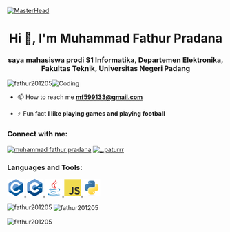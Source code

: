 [![MasterHead](https://1.bp.blogspot.com/-7A4WynwLsMw/XbBpCXG8fHI/AAAAAAAAMt4/uOa1bpLskYgrwGbllhSu2SDj_Mig8SXJQCLcBGAsYHQ/s1600/2000_600px.gif)](https://rishavchanda.io)
<h1 align="center">Hi 👋, I'm Muhammad Fathur Pradana</h1>
<h3 align="center">saya mahasiswa prodi S1 Informatika, Departemen Elektronika, Fakultas Teknik, Universitas Negeri Padang</h3>
<img align="right" alt="Coding" width="400" src="https://i.pinimg.com/originals/bd/4e/d3/bd4ed327189c2a56695beb91cd534570.gif">

<p align="left"> <img src="https://komarev.com/ghpvc/?username=fathur201205&label=Profile%20views&color=0e75b6&style=flat" alt="fathur201205" /> </p>

- 📫 How to reach me **mf599133@gmail.com**

- ⚡ Fun fact **I like playing games and playing football**

<h3 align="left">Connect with me:</h3>
<p align="left">
<a href="https://fb.com/muhammad fathur pradana" target="blank"><img align="center" src="https://raw.githubusercontent.com/rahuldkjain/github-profile-readme-generator/master/src/images/icons/Social/facebook.svg" alt="muhammad fathur pradana" height="30" width="40" /></a>
<a href="https://instagram.com/_.paturrr" target="blank"><img align="center" src="https://raw.githubusercontent.com/rahuldkjain/github-profile-readme-generator/master/src/images/icons/Social/instagram.svg" alt="_.paturrr" height="30" width="40" /></a>
</p>

<h3 align="left">Languages and Tools:</h3>
<p align="left"> <a href="https://www.cprogramming.com/" target="_blank" rel="noreferrer"> <img src="https://raw.githubusercontent.com/devicons/devicon/master/icons/c/c-original.svg" alt="c" width="40" height="40"/> </a> <a href="https://www.w3schools.com/cpp/" target="_blank" rel="noreferrer"> <img src="https://raw.githubusercontent.com/devicons/devicon/master/icons/cplusplus/cplusplus-original.svg" alt="cplusplus" width="40" height="40"/> </a> <a href="https://www.java.com" target="_blank" rel="noreferrer"> <img src="https://raw.githubusercontent.com/devicons/devicon/master/icons/java/java-original.svg" alt="java" width="40" height="40"/> </a> <a href="https://developer.mozilla.org/en-US/docs/Web/JavaScript" target="_blank" rel="noreferrer"> <img src="https://raw.githubusercontent.com/devicons/devicon/master/icons/javascript/javascript-original.svg" alt="javascript" width="40" height="40"/> </a> <a href="https://www.python.org" target="_blank" rel="noreferrer"> <img src="https://raw.githubusercontent.com/devicons/devicon/master/icons/python/python-original.svg" alt="python" width="40" height="40"/> </a> </p>

<p><img align="left" src="https://github-readme-stats.vercel.app/api/top-langs?username=fathur201205&show_icons=true&locale=en&layout=compact" alt="fathur201205" /></p>

<p>&nbsp;<img align="center" src="https://github-readme-stats.vercel.app/api?username=fathur201205&show_icons=true&locale=en" alt="fathur201205" /></p>

<p><img align="center" src="https://github-readme-streak-stats.herokuapp.com/?user=fathur201205&" alt="fathur201205" /></p>
